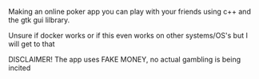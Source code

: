Making an online poker app you can play with your friends using c++ and the gtk gui lilbrary.

Unsure if docker works or if this even works on other systems/OS's but I will get to that

DISCLAIMER!
  The app uses FAKE MONEY, no actual gambling is being incited